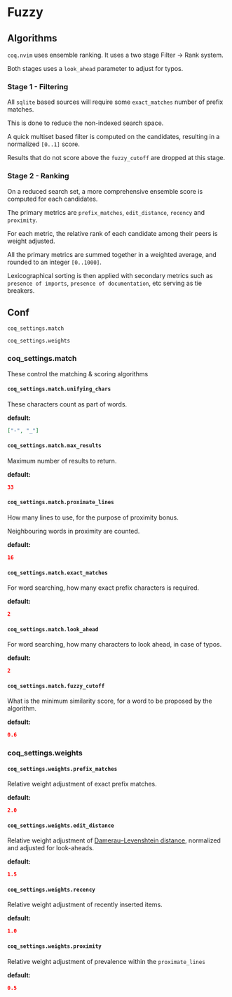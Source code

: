 # Fuzzy

## Algorithms

`coq.nvim` uses ensemble ranking. It uses a two stage Filter -> Rank system.

Both stages uses a `look_ahead` parameter to adjust for typos.

### Stage 1 - Filtering

All `sqlite` based sources will require some `exact_matches` number of prefix matches.

This is done to reduce the non-indexed search space.

A quick multiset based filter is computed on the candidates, resulting in a normalized `[0..1]` score.

Results that do not score above the `fuzzy_cutoff` are dropped at this stage.

### Stage 2 - Ranking

On a reduced search set, a more comprehensive ensemble score is computed for each candidates.

The primary metrics are `prefix_matches`, `edit_distance`, `recency` and `proximity`.

For each metric, the relative rank of each candidate among their peers is weight adjusted.

All the primary metrics are summed together in a weighted average, and rounded to an integer `[0..1000]`.

Lexicographical sorting is then applied with secondary metrics such as `presence of imports`, `presence of documentation`, etc serving as tie breakers.

## Conf

`coq_settings.match`

`coq_settings.weights`

### coq_settings.match

These control the matching & scoring algorithms

#### `coq_settings.match.unifying_chars`

These characters count as part of words.

**default:**

```json
["-", "_"]
```

#### `coq_settings.match.max_results`

Maximum number of results to return.

**default:**

```json
33
```

#### `coq_settings.match.proximate_lines`

How many lines to use, for the purpose of proximity bonus.

Neighbouring words in proximity are counted.

**default:**

```json
16
```

#### `coq_settings.match.exact_matches`

For word searching, how many exact prefix characters is required.

**default:**

```json
2
```

#### `coq_settings.match.look_ahead`

For word searching, how many characters to look ahead, in case of typos.

**default:**

```json
2
```

#### `coq_settings.match.fuzzy_cutoff`

What is the minimum similarity score, for a word to be proposed by the algorithm.

**default:**

```json
0.6
```

### coq_settings.weights

#### `coq_settings.weights.prefix_matches`

Relative weight adjustment of exact prefix matches.

**default:**

```json
2.0
```

#### `coq_settings.weights.edit_distance`

Relative weight adjustment of [Damerau–Levenshtein distance](https://en.wikipedia.org/wiki/Damerau%E2%80%93Levenshtein_distance), normalized and adjusted for look-aheads.

**default:**

```json
1.5
```

#### `coq_settings.weights.recency`

Relative weight adjustment of recently inserted items.

**default:**

```json
1.0
```

#### `coq_settings.weights.proximity`

Relative weight adjustment of prevalence within the `proximate_lines`

**default:**

```json
0.5
```

